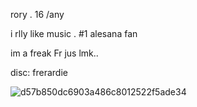   rory . 16 /any
  
  i rlly like music . #1 alesana fan
 
  im a freak Fr jus lmk..

  disc: frerardie
 
															
                                              


![d57b850dc6903a486c8012522f5ade34](https://github.com/valraes/valraes/assets/163700085/04d4323e-8218-4d07-9e62-107f804db043)
